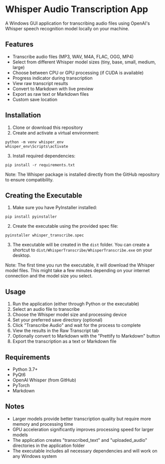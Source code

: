# Whisper Audio Transcription App

A Windows GUI application for transcribing audio files using OpenAI's Whisper speech recognition model locally on your machine.

## Features

- Transcribe audio files (MP3, WAV, M4A, FLAC, OGG, MP4)
- Select from different Whisper model sizes (tiny, base, small, medium, large)
- Choose between CPU or GPU processing (if CUDA is available)
- Progress indicator during transcription
- View raw transcript results
- Convert to Markdown with live preview
- Export as raw text or Markdown files
- Custom save location

## Installation

1. Clone or download this repository
2. Create and activate a virtual environment:
```
python -m venv whisper_env
whisper_env\Scripts\activate
```
3. Install required dependencies:
```
pip install -r requirements.txt
```

Note: The Whisper package is installed directly from the GitHub repository to ensure compatibility.

## Creating the Executable

1. Make sure you have PyInstaller installed:
```
pip install pyinstaller
```

2. Create the executable using the provided spec file:
```
pyinstaller whisper_transcribe.spec
```

3. The executable will be created in the `dist` folder. You can create a shortcut to `dist/WhisperTranscribe/WhisperTranscribe.exe` on your desktop.

Note: The first time you run the executable, it will download the Whisper model files. This might take a few minutes depending on your internet connection and the model size you select.

## Usage

1. Run the application (either through Python or the executable)
2. Select an audio file to transcribe
3. Choose the Whisper model size and processing device
4. Set your preferred save directory (optional)
5. Click "Transcribe Audio" and wait for the process to complete
6. View the results in the Raw Transcript tab
7. Optionally convert to Markdown with the "Prettify to Markdown" button
8. Export the transcription as a text or Markdown file

## Requirements

- Python 3.7+
- PyQt6
- OpenAI Whisper (from GitHub)
- PyTorch
- Markdown

## Notes

- Larger models provide better transcription quality but require more memory and processing time
- GPU acceleration significantly improves processing speed for larger models
- The application creates "transcribed_text" and "uploaded_audio" directories in the application folder
- The executable includes all necessary dependencies and will work on any Windows system 
